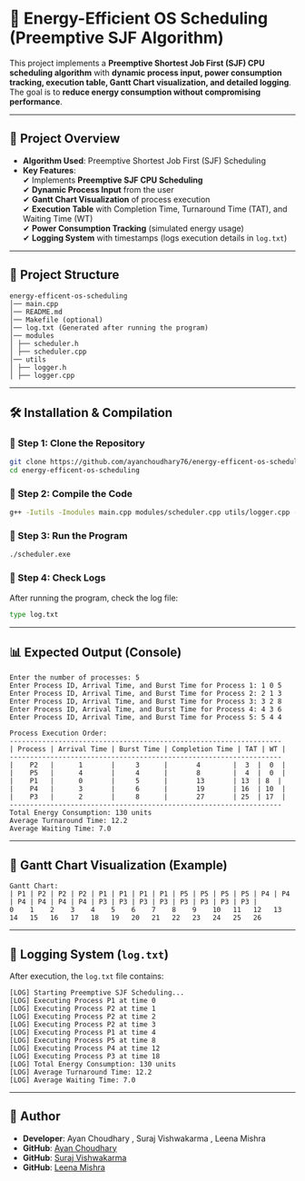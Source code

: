 # 🚀 Energy-Efficient OS Scheduling (Preemptive SJF Algorithm)

This project implements a **Preemptive Shortest Job First (SJF) CPU scheduling algorithm** with **dynamic process input, power consumption tracking, execution table, Gantt Chart visualization, and detailed logging**. The goal is to **reduce energy consumption without compromising performance**.

---

## 📌 Project Overview

- **Algorithm Used**: Preemptive Shortest Job First (SJF) Scheduling
- **Key Features**:  
  ✔ Implements **Preemptive SJF CPU Scheduling**  
  ✔ **Dynamic Process Input** from the user  
  ✔ **Gantt Chart Visualization** of process execution  
  ✔ **Execution Table** with Completion Time, Turnaround Time (TAT), and Waiting Time (WT)  
  ✔ **Power Consumption Tracking** (simulated energy usage)  
  ✔ **Logging System** with timestamps (logs execution details in `log.txt`)

---

## 📂 Project Structure

```
energy-efficent-os-scheduling
│── main.cpp
│── README.md
│── Makefile (optional)
│── log.txt (Generated after running the program)
│── modules
│ ├── scheduler.h
│ ├── scheduler.cpp
│── utils
│ ├── logger.h
│ ├── logger.cpp
```

---

## 🛠️ Installation & Compilation

### **🔹 Step 1: Clone the Repository**

```sh
git clone https://github.com/ayanchoudhary76/energy-efficent-os-scheduling.git
cd energy-efficent-os-scheduling
```

### **🔹 Step 2: Compile the Code**

```sh
g++ -Iutils -Imodules main.cpp modules/scheduler.cpp utils/logger.cpp -o scheduler.exe
```

### **🔹 Step 3: Run the Program**

```sh
./scheduler.exe
```

### **🔹 Step 4: Check Logs**

After running the program, check the log file:

```sh
type log.txt
```

---

## 📊 Expected Output (Console)

```
Enter the number of processes: 5
Enter Process ID, Arrival Time, and Burst Time for Process 1: 1 0 5
Enter Process ID, Arrival Time, and Burst Time for Process 2: 2 1 3
Enter Process ID, Arrival Time, and Burst Time for Process 3: 3 2 8
Enter Process ID, Arrival Time, and Burst Time for Process 4: 4 3 6
Enter Process ID, Arrival Time, and Burst Time for Process 5: 5 4 4
```

```
Process Execution Order:
-------------------------------------------------------------------
| Process | Arrival Time | Burst Time | Completion Time | TAT | WT |
-------------------------------------------------------------------
|    P2   |      1       |     3      |       4        |  3  |  0  |
|    P5   |      4       |     4      |       8        |  4  |  0  |
|    P1   |      0       |     5      |       13       | 13  | 8  |
|    P4   |      3       |     6      |       19       | 16  | 10  |
|    P3   |      2       |     8      |       27       | 25  | 17  |
-------------------------------------------------------------------
Total Energy Consumption: 130 units
Average Turnaround Time: 12.2
Average Waiting Time: 7.0
```

---

## 📜 Gantt Chart Visualization (Example)

```
Gantt Chart:
| P1 | P2 | P2 | P2 | P1 | P1 | P1 | P1 | P5 | P5 | P5 | P5 | P4 | P4 | P4 | P4 | P4 | P4 | P3 | P3 | P3 | P3 | P3 | P3 | P3 | P3 |
0    1    2    3    4    5    6    7    8    9    10   11   12   13   14   15   16   17   18   19   20   21   22   23   24   25   26
```

---

## 📑 Logging System (`log.txt`)

After execution, the `log.txt` file contains:

```
[LOG] Starting Preemptive SJF Scheduling...
[LOG] Executing Process P1 at time 0
[LOG] Executing Process P2 at time 1
[LOG] Executing Process P2 at time 2
[LOG] Executing Process P2 at time 3
[LOG] Executing Process P1 at time 4
[LOG] Executing Process P5 at time 8
[LOG] Executing Process P4 at time 12
[LOG] Executing Process P3 at time 18
[LOG] Total Energy Consumption: 130 units
[LOG] Average Turnaround Time: 12.2
[LOG] Average Waiting Time: 7.0
```

---

## 📩 Author

- **Developer**: Ayan Choudhary , Suraj Vishwakarma , Leena Mishra
- **GitHub**: [Ayan Choudhary](https://github.com/ayanchoudhary76)
- **GitHub**: [Suraj Vishwakarma](https://github.com/smartcraze)
- **GitHub**: [Leena Mishra](https://github.com/Leenamishra25)
